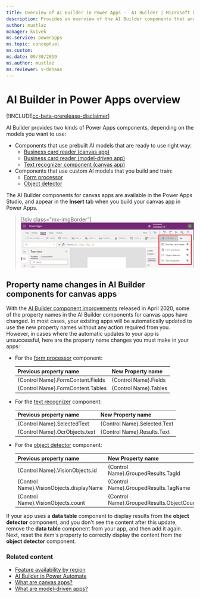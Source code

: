 ```yaml
---
title: Overview of AI Builder in Power Apps -  AI Builder | Microsoft Docs
description: Provides an overview of the AI Builder components that are available to use with canvas and model-driven apps in Power Apps
author: mustlaz
manager: kvivek
ms.service: powerapps
ms.topic: conceptual
ms.custom: 
ms.date: 09/30/2019
ms.author: mustlaz
ms.reviewer: v-dehaas
---
```


# AI Builder in Power Apps overview

[!INCLUDE[cc-beta-prerelease-disclaimer](./includes/cc-beta-prerelease-disclaimer.md)]

AI Builder provides two kinds of Power Apps components, depending on the models you want to use:

- Components that use prebuilt AI models that are ready to use right way:
  - [Business card reader (canvas app)](business-card-reader-component-in-powerapps.md)
  - [Business card reader (model-driven app)](business-card-reader-component-model-driven.md)
  - [Text recognizer component (canvas app)](prebuilt-text-recognizer-component-in-powerapps.md)
- Components that use custom AI models that you build and train:
    - [Form processor](form-processor-component-in-powerapps.md)
    - [Object detector](object-detector-component-in-powerapps.md)

The AI Builder components for canvas apps are available in the Power Apps Studio, and appear in the **Insert** tab when you build your canvas app in Power Apps.

> [!div class="mx-imgBorder"]
> ![Power Apps Studio](media/canvas-studio.png "Power Apps Studio")

## Property name changes in AI Builder components for canvas apps

With the [AI Builder component improvements](https://powerapps.microsoft.com/blog/ai-builder-february-update/) released in April 2020, some of the property names in the AI Builder components for canvas apps have changed. In most cases, your existing apps will be automatically updated to use the new property names without any action required from you. However, in cases where the automatic updates to your app is unsuccessful, here are the property name changes you must make in your apps:


- For the [form processor](form-processor-component-in-powerapps.md) component:

    |Previous property name | New Property name |
    |:-------|:-------|
    |{Control Name}.FormContent.Fields |{Control Name}.Fields |
    |{Control Name}.FormContent.Tables |{Control Name}.Tables |


- For the [text recognizer](prebuilt-text-recognizer-component-in-powerapps.md) component:

    |Previous property name | New Property name |
    |:-------|:-------|
    |{Control Name}.SelectedText |{Control Name}.Selected.Text |
    |{Control Name}.OcrObjects.text |{Control Name}.Results.Text |

- For the [object detector](object-detector-component-in-powerapps.md) component:

    |Previous property name | New Property name |
    |:-------|:-------|
    |{Control Name}.VisionObjects.id |{Control Name}.GroupedResults.TagId |
    |{Control Name}.VisionObjects.displayName |{Control Name}.GroupedResults.TagName |
    |{Control Name}.VisionObjects.count |{Control Name}.GroupedResults.ObjectCount |

If  your app uses a **data table** component to display results from the **object detector** component, and you don't see the content after this update, remove the **data table** component from your app, and then add it again. Next, reset the item's property to correctly display the content from the **object detector** component.

### Related content

- [Feature availability by region](availability-region.md)
- [AI Builder in Power Automate](use-in-flow-overview.md)
- [What are canvas apps?](https://docs.microsoft.com/powerapps/maker/canvas-apps/getting-started)
- [What are model-driven apps?](https://docs.microsoft.com/powerapps/maker/model-driven-apps/model-driven-app-overview)
